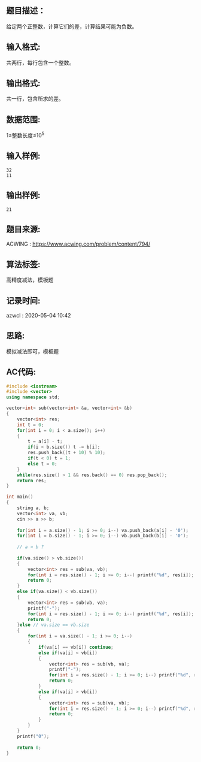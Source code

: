 ## 题目描述：
给定两个正整数，计算它们的差，计算结果可能为负数。  

## 输入格式:
共两行，每行包含一个整数。  

## 输出格式:
共一行，包含所求的差。  

## 数据范围:
1≤整数长度≤10<sup>5</sup>  

## 输入样例:
```
32
11
```

## 输出样例:
```
21
```

## 题目来源:
ACWING : https://www.acwing.com/problem/content/794/

## 算法标签:
高精度减法，模板题

## 记录时间:
azwcl : 2020-05-04 10:42  

## 思路:
模拟减法即可，模板题

## AC代码:
```cpp
#include <iostream>
#include <vector>
using namespace std;

vector<int> sub(vector<int> &a, vector<int> &b)
{
    vector<int> res;
    int t = 0;
    for(int i = 0; i < a.size(); i++)
    {
        t = a[i] - t;
        if(i < b.size()) t -= b[i];
        res.push_back((t + 10) % 10);
        if(t < 0) t = 1;
        else t = 0;
    }
    while(res.size() > 1 && res.back() == 0) res.pop_back();
    return res;
}

int main()
{
    string a, b;
    vector<int> va, vb;
    cin >> a >> b;
    
    for(int i = a.size() - 1; i >= 0; i--) va.push_back(a[i] - '0');
    for(int i = b.size() - 1; i >= 0; i--) vb.push_back(b[i] - '0');
    
    // a > b ?
    
    if(va.size() > vb.size())
    {
        vector<int> res = sub(va, vb);
        for(int i = res.size() - 1; i >= 0; i--) printf("%d", res[i]);
        return 0;
    }
    else if(va.size() < vb.size())
    {
        vector<int> res = sub(vb, va);
        printf("-");
        for(int i = res.size() - 1; i >= 0; i--) printf("%d", res[i]);
        return 0;
    }else // va.size == vb.size
    {
        for(int i = va.size() - 1; i >= 0; i--)
        {
            if(va[i] == vb[i]) continue;
            else if(va[i] < vb[i])
            {
                vector<int> res = sub(vb, va);
                printf("-");
                for(int i = res.size() - 1; i >= 0; i--) printf("%d", res[i]);
                return 0;
            }
            else if(va[i] > vb[i])
            {
                vector<int> res = sub(va, vb);
                for(int i = res.size() - 1; i >= 0; i--) printf("%d", res[i]);
                return 0;
            }
        }
    }
    printf("0");
    
    return 0;
}
```
